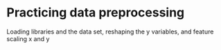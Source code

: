 # Practicing data preprocessing
Loading libraries and the data set, reshaping the y variables, and feature scaling x and y
